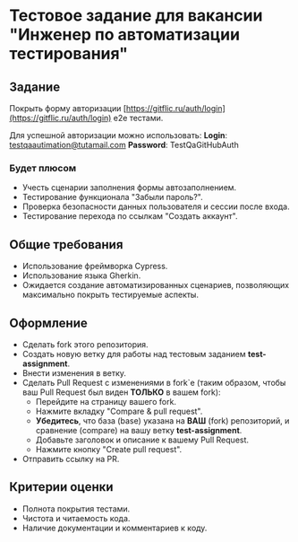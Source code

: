 # Тестовое задание для вакансии "Инженер по автоматизации тестирования"

## Задание

Покрыть форму авторизации [https://gitflic.ru/auth/login](https://gitflic.ru/auth/login) e2e тестами.

Для успешной авторизации можно использовать:
**Login**: testqaautimation@tutamail.com
**Password**: TestQaGitHubAuth

### Будет плюсом

- Учесть сценарии заполнения формы автозаполнением.
- Тестирование функционала "Забыли пароль?".
- Проверка безопасности данных пользователя и сессии после входа.
- Тестирование перехода по ссылкам "Создать аккаунт".

## Общие требования

- Использование фреймворка Cypress.
- Использование языка Gherkin.
- Ожидается создание автоматизированных сценариев, позволяющих максимально покрыть тестируемые аспекты.

## Оформление

- Сделать fork этого репозитория.
- Создать новую ветку для работы над тестовым заданием **test-assignment**.
- Внести изменения в ветку.
- Сделать Pull Request с изменениями в fork`е (таким образом, чтобы ваш Pull Request был виден **ТОЛЬКО** в вашем fork):
  - Перейдите на страницу вашего fork.
  - Нажмите вкладку "Compare & pull request".
  - **Убедитесь**, что база (base) указана на **ВАШ** (fork) репозиторий, и сравнение (compare) на вашу ветку **test-assignment**.
  - Добавьте заголовок и описание к вашему Pull Request.
  - Нажмите кнопку "Create pull request".
- Отправить ссылку на PR.

## Критерии оценки

- Полнота покрытия тестами.
- Чистота и читаемость кода.
- Наличие документации и комментариев к коду.
